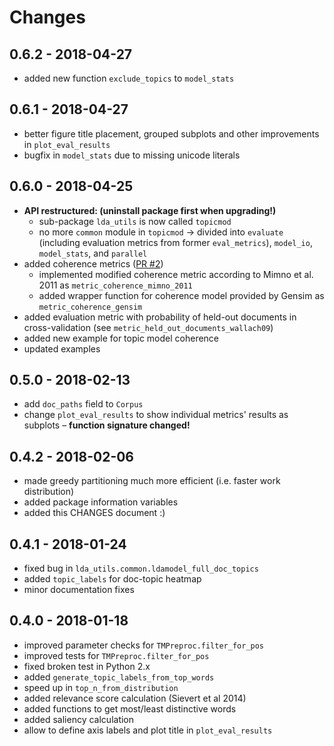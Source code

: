 # Changes

## 0.6.2 - 2018-04-27

* added new function `exclude_topics` to `model_stats`

## 0.6.1 - 2018-04-27

* better figure title placement, grouped subplots and other improvements in `plot_eval_results`
* bugfix in `model_stats` due to missing unicode literals

## 0.6.0 - 2018-04-25

* **API restructured: (uninstall package first when upgrading!)**
  * sub-package `lda_utils` is now called `topicmod`
  * no more `common` module in `topicmod` -> divided into `evaluate` (including evaluation metrics from former `eval_metrics`), `model_io`, `model_stats`, and `parallel`
* added coherence metrics ([PR #2](https://github.com/WZBSocialScienceCenter/tmtoolkit/pull/2))
  * implemented modified coherence metric according to Mimno et al. 2011 as `metric_coherence_mimno_2011`
  * added wrapper function for coherence model provided by Gensim as `metric_coherence_gensim`
* added evaluation metric with probability of held-out documents in cross-validation (see `metric_held_out_documents_wallach09`)
* added new example for topic model coherence
* updated examples

## 0.5.0 - 2018-02-13

* add `doc_paths` field to `Corpus`
* change `plot_eval_results` to show individual metrics' results as subplots – **function signature changed!**

## 0.4.2 - 2018-02-06

* made greedy partitioning much more efficient (i.e. faster work distribution)
* added package information variables
* added this CHANGES document :)

## 0.4.1 - 2018-01-24

* fixed bug in `lda_utils.common.ldamodel_full_doc_topics`
* added `topic_labels` for doc-topic heatmap
* minor documentation fixes

## 0.4.0 - 2018-01-18

* improved parameter checks for `TMPreproc.filter_for_pos`
* improved tests for `TMPreproc.filter_for_pos`
* fixed broken test in Python 2.x
* added `generate_topic_labels_from_top_words`
* speed up in `top_n_from_distribution`
* added relevance score calculation (Sievert et al 2014)
* added functions to get most/least distinctive words
* added saliency calculation
* allow to define axis labels and plot title in `plot_eval_results`
